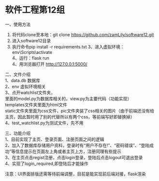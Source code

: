 # 软件工程第12组

一、使用方法  
1. 将代码clone至本地：git clone https://github.com/zamLily/software12.git  
2. 进入software12目录
3. 执行命令pip install -r requirements.txt
3、进入虚拟环境：env\Scripts\activate  
4、运行：flask run  
4、用浏览器打开 http://127.0.0.1:5000/   


二、文件介绍  
1、data.db 数据库  
2、env 虚拟环境相关  
3、点开watchlist文件夹，  
里面的model.py为数据库相关的，view.py为主要代码（功能实现）  
templates文件夹里面为html文件  
static文件夹里面为css文件，pic文件夹装了css相关的图片（由于前端还没有给主页，因此暂时用了别的代替所以有两个css，等前端写好即替换掉）  
4、test_watchlist.py为测试文件，先不用

三、功能介绍  
1、目前实现了主页、登录页面、注册页面之间的逻辑  
2、加入了数据库存储用户资料，登录时有“用户不存在!”、“密码错误”、“登陆成功”等信息提示在页面左上角或者主页上方，注册同理有些提示  
3、在主页点击regist注册，点击login登录，登陆后点击logout可退出登录  
4、实现了login_required,即登陆后才能操作  

注意：UI界面排版还需等待前端调整，目前是能实现前后端对接，flask渲染 



